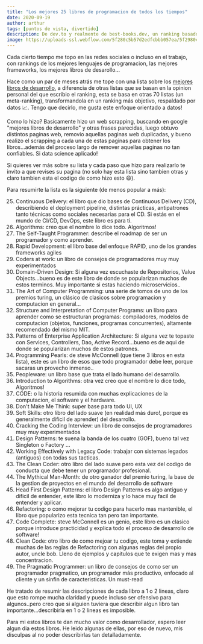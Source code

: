 ```yaml
---
title: "Los mejores 25 libros de programacion de todos los tiempos"
date: 2020-09-19
author: arthur
tags: [puntos de vista, divertido]
description: De dev.to y realmente de best-books.dev, un ranking basado en otras 70 listas de los mejores libros
image: https://uploads-ssl.webflow.com/5f280c5b57d2edfcbbb057ea/5f2980ceab04a0828d44202c_twitter_cover.png
---
```


Cada cierto tiempo me topo en las redes sociales o incluso en el trabajo, con rankings de los mejores lenguajes de programacion, las mejores frameworks, los mejores libros de desarollo...

Hace como un par de meses atrás me tope con una lista sobre los [mejores libros de desarrollo](best-books.dev/list/best-programming-books), a diferencia de otras listas que se basan en la opinion personal del que escribio el ranking, esta se basa en otras 70 listas (un meta-ranking), transformandola en un ranking más objetivo, respaldado por datos 📈. Tengo que decirlo, me gusta este enfoque orientado a datos!

Como lo hizo? Basicamente hizo un web scrapping, buscando en google "mejores libros de desarrollo" y otras frases parecidas, luego obtuvo distintos paginas web, removio aquellas paginas web duplicadas, y bueno realizo el scrapping a cada una de estas paginas para obtener los libros...además del proceso largo de remover aquellas paginas no tan confiables. Si data science aplicado!

Si quieres ver más sobre su lista y cada paso que hizo para realizarlo te invito a que revises su pagina (no solo hay esta lista sino tambien otras y claro tambien esta el codigo de como hizo esto 😄).

Para resumirte la lista es la siguiente (de menos popular a más):

25. Continuous Delivery: el libro que dio bases de Continuous Delivery (CD), describiendo el deployment pipeline, distintas prácticas, antipatrones tanto técnicas como sociales necesarias para el CD. Si estás en el mundo de CI/CD, DevOps, este libro es para ti.
26. Algorithms: creo que el nombre lo dice todo. Algoritmos!
27. The Self-Taught Programmer: describe el roadmap de ser un programador y como aprender.
28. Rapid Development: el libro base del enfoque RAPID, uno de los grandes frameworks agiles
29. Coders at work: un libro de consejos de programadores muy muy experimentados
30. Domain-Driven Design: Si alguna vez escuchaste de Repositorios, Value Objects...bueno es de este libro de donde se popularizan muchos de estos terminos. Muy importante si estas haciendo microservicios..
31. The Art of Computer Programming: una serie de tomos de uno de los premios turing, un clásico de clasicos sobre programacion y computacion en general...
32. Structure and Interpretation of Computer Programs: un libro para aprender como se estructuran programas: compiladores, modelos de computacion (objetos, funciones, programas concurrentes), altamente recomendado del mismo MIT.
33. Patterns of Enterprise Application Architecture: Si alguna vez te topaste con Services, Controllers, Dao, Active Record...bueno es de aqui de donde se popularizan muchos de estos patrones.
34. Programming Pearls: de steve McConnell (que tiene 3 libros en esta lista), este es un libro de esos que todo programador debe leer, porque sacaras un provecho inmenso..
35. Peopleware: un libro base que trata el lado humano del desarrollo.
36. Introduction to Algorithms: otra vez creo que el nombre lo dice todo, Algoritmos!
37. CODE: o la historia resumida con muchas explicaciones de la computacion, el software y el hardware.
38. Don't Make Me Think: super base para todo UI, UX
39. Soft Skills: otro libro del lado suave (en realidad más duro!, porque es generalmente dificil de aprender) del desarrollo.
40. Cracking the Coding Interview: un libro de consejos de programadores muy muy experimentados
41. Design Patterns: te suena la banda de los cuatro (GOF), bueno tal vez Singleton o Factory ...
42. Working Effectively with Legacy Code: trabajar con sistemas legados (antiguos) con todas sus tacticas.
43. The Clean Coder: otro libro del lado suave pero esta vez del codigo de conducta que debe tener un programador profesional.
44. The Mythical Man-Month: de otro ganador del premio turing, la base de la gestion de proyectos en el mundo del desarrollo de software
45. Head First Design Patterns: el libro Design Patterns es algo antiguo y dificil de entender, este libro lo moderniza y lo hace muy facil de entender y aplicar.
46. Refactoring: o como mejorar tu codigo para hacerlo mas mantenible, el libro que popularizo esta tecnica tan pero tan importante.
47. Code Complete: steve McConnell es un genio, este libro es un clasico porque introduce practicidad y explica todo el proceso de desarrollo de software!
48. Clean Code: otro libro de como mejoar tu codigo, este toma y extiende muchas de las reglas de Refactoring con algunas reglas del propio autor, uncle bob. Lleno de ejemplos y capitulos que te exigen mas y mas concentracion.
49. The Pragmatic Programmer: un libro de consejos de como ser un programador pragmatico, un programador más productivo, enfocado al cliente y un sinfin de caracteristicas. Un must-read

He tratado de resumir las descripciones de cada libro a 1 o 2 lineas, claro que esto rompe mucha claridad y puede incluso ser ofensivo para algunos..pero creo que si alguien tuviera que describir algun libro tan importante...describirla en 1 o 2 lineas es imposible.

Para mi estos libros te dan mucho valor como desarrollador, espero leer algun dia estos libros. He leido algunas de ellas, por eso de nuevo, mis disculpas al no poder describirlas tan detalladamente.
